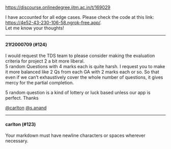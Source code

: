 https://discourse.onlinedegree.iitm.ac.in/t/169029

I have accounted for all edge cases. Please check the code at this link:<br/>
<a href="https://4e52-43-230-106-58.ngrok-free.app/" rel="noopener nofollow ugc">https://4e52-43-230-106-58.ngrok-free.app/</a>.<br/>
Let me know your thoughts!</p><hr>

<h4>21f2000709 (#124)</h4>
<p>I would request the TDS team to please consider making the evaluation criteria for project 2 a bit more liberal.<br/>
5 random Questions with 4 marks each is quite harsh. I request you to make it more balanced like 2 Qs from each GA with 2 marks each or so. So that even if we can’t exhaustively cover the whole number of questions, it gives mercy for the partial completion.</p>
<p>5 random question is a kind of lottery or luck based unless our app is perfect. Thanks</p>
<p><a class="mention" href="/u/carlton">@carlton</a> <a class="mention" href="/u/s.anand">@s.anand</a></p><hr>

<h4>carlton (#123)</h4>
<p>Your markdown must have newline characters or spaces wherever necessary.